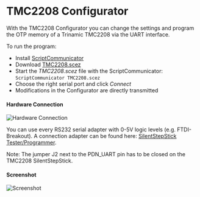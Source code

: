 # TMC2208 Configurator

With the TMC2208 Configurator you can change the settings and program the OTP memory of a Trinamic TMC2208 via the UART interface.

To run the program:
* Install [ScriptCommunicator](https://sourceforge.net/projects/scriptcommunicator/)
* Download [TMC2208.scez](https://github.com/watterott/SilentStepStick/raw/master/docs/ScriptCommunicator/TMC2208.scez)
* Start the *TMC2208.scez* file with the ScriptCommunicator: ```ScriptCommunicator TMC2208.scez```
* Choose the right serial port and click *Connect*
* Modifications in the Configurator are directly transmitted


#### Hardware Connection

![Hardware Connection](https://github.com/watterott/SilentStepStick/raw/master/software/docs/hw_connection.png)

You can use every RS232 serial adapter with 0-5V logic levels (e.g. FTDI-Breakout).
A connection adapter can be found here: [SilentStepStick Tester/Programmer](https://github.com/watterott/SilentStepStick#shop).

Note: The jumper J2 next to the PDN_UART pin has to be closed on the TMC2208 SilentStepStick.

#### Screenshot

![Screenshot](https://github.com/watterott/SilentStepStick/raw/master/docs/ScriptCommunicator/screenshot.png)
